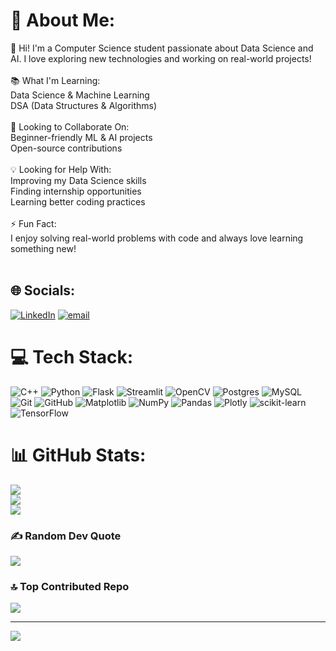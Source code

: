 # 💫 About Me:
👋 Hi! I'm a Computer Science student passionate about Data Science and AI. I love exploring new technologies and working on real-world projects!<br><br>📚 What I'm Learning:<br>Data Science & Machine Learning<br>DSA (Data Structures & Algorithms)<br><br>🤝 Looking to Collaborate On:<br>Beginner-friendly ML & AI projects<br>Open-source contributions<br><br>💡 Looking for Help With:<br>Improving my Data Science skills<br>Finding internship opportunities<br>Learning better coding practices<br><br>⚡ Fun Fact:<br>I enjoy solving real-world problems with code and always love learning something new!<br><br>


## 🌐 Socials:
[![LinkedIn](https://img.shields.io/badge/LinkedIn-%230077B5.svg?logo=linkedin&logoColor=white)](https://linkedin.com/in/https://www.linkedin.com/in/divyanshi-arora2003) [![email](https://img.shields.io/badge/Email-D14836?logo=gmail&logoColor=white)](mailto:ardivyaora5353@gmail.com) 

# 💻 Tech Stack:
![C++](https://img.shields.io/badge/c++-%2300599C.svg?style=for-the-badge&logo=c%2B%2B&logoColor=white) ![Python](https://img.shields.io/badge/python-3670A0?style=for-the-badge&logo=python&logoColor=ffdd54) ![Flask](https://img.shields.io/badge/flask-%23000.svg?style=for-the-badge&logo=flask&logoColor=white) ![Streamlit](https://img.shields.io/badge/Streamlit-%23FE4B4B.svg?style=for-the-badge&logo=streamlit&logoColor=white) ![OpenCV](https://img.shields.io/badge/opencv-%23white.svg?style=for-the-badge&logo=opencv&logoColor=white) ![Postgres](https://img.shields.io/badge/postgres-%23316192.svg?style=for-the-badge&logo=postgresql&logoColor=white) ![MySQL](https://img.shields.io/badge/mysql-4479A1.svg?style=for-the-badge&logo=mysql&logoColor=white) ![Git](https://img.shields.io/badge/git-%23F05033.svg?style=for-the-badge&logo=git&logoColor=white) ![GitHub](https://img.shields.io/badge/github-%23121011.svg?style=for-the-badge&logo=github&logoColor=white) ![Matplotlib](https://img.shields.io/badge/Matplotlib-%23ffffff.svg?style=for-the-badge&logo=Matplotlib&logoColor=black) ![NumPy](https://img.shields.io/badge/numpy-%23013243.svg?style=for-the-badge&logo=numpy&logoColor=white) ![Pandas](https://img.shields.io/badge/pandas-%23150458.svg?style=for-the-badge&logo=pandas&logoColor=white) ![Plotly](https://img.shields.io/badge/Plotly-%233F4F75.svg?style=for-the-badge&logo=plotly&logoColor=white) ![scikit-learn](https://img.shields.io/badge/scikit--learn-%23F7931E.svg?style=for-the-badge&logo=scikit-learn&logoColor=white) ![TensorFlow](https://img.shields.io/badge/TensorFlow-%23FF6F00.svg?style=for-the-badge&logo=TensorFlow&logoColor=white)
# 📊 GitHub Stats:
![](https://github-readme-stats.vercel.app/api?username=Divshi05&theme=dark&hide_border=false&include_all_commits=true&count_private=true)<br/>
![](https://nirzak-streak-stats.vercel.app/?user=Divshi05&theme=dark&hide_border=false)<br/>
![](https://github-readme-stats.vercel.app/api/top-langs/?username=Divshi05&theme=dark&hide_border=false&include_all_commits=true&count_private=true&layout=compact)

### ✍️ Random Dev Quote
![](https://quotes-github-readme.vercel.app/api?type=horizontal&theme=radical)

### 🔝 Top Contributed Repo
![](https://github-contributor-stats.vercel.app/api?username=Divshi05&limit=5&theme=dark&combine_all_yearly_contributions=true)

---
[![](https://visitcount.itsvg.in/api?id=Divshi05&icon=0&color=0)](https://visitcount.itsvg.in)

<!-- Proudly created with GPRM ( https://gprm.itsvg.in ) -->

